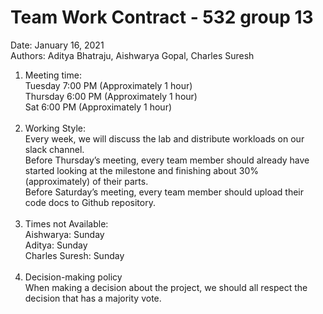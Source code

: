 # Team Work Contract - 532 group 13
Date: January 16, 2021<br>
Authors: Aditya Bhatraju, Aishwarya Gopal, Charles Suresh
1. Meeting time:<br>
Tuesday 7:00 PM (Approximately 1 hour)<br>
Thursday 6:00 PM (Approximately 1 hour)<br>
Sat 6:00 PM (Approximately 1 hour)<br><br>
2. Working Style:<br>
Every week, we will discuss the lab and distribute workloads on our slack channel.<br>
Before Thursday’s meeting, every team member should already have started looking at the milestone and finishing about 30% (approximately) of their parts.<br>
Before Saturday’s meeting, every team member should upload their code docs to Github repository.<br><br>
3. Times not Available:<br>
Aishwarya: Sunday <br>
Aditya: Sunday <br>
Charles Suresh: Sunday <br><br>
4. Decision-making policy<br>
When making a decision about the project, we should all respect the decision that has a majority vote.
